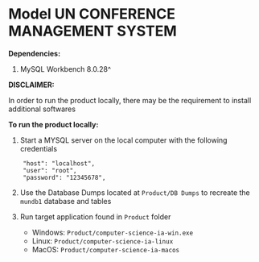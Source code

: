 # Model UN CONFERENCE MANAGEMENT SYSTEM

**Dependencies:**
1. MySQL Workbench 8.0.28^

**DISCLAIMER:**

In order to run the product locally, there may be the requirement to install additional softwares

**To run the product locally:**
1. Start a MYSQL server on the local computer with the following credentials

```
    "host": "localhost",
    "user": "root",
    "password": "12345678",
```

2. Use the Database Dumps located at ```Product/DB Dumps``` to recreate the ```mundb1``` database and tables

3. Run target application found in ```Product``` folder 
	
	* Windows: ```Product/computer-science-ia-win.exe```
	* Linux: ```Product/computer-science-ia-linux```
	* MacOS: ```Product/computer-science-ia-macos```
